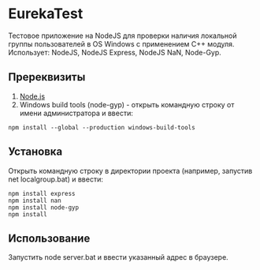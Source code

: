 # EurekaTest
Тестовое приложение на NodeJS для проверки наличия локальной группы пользователей в OS Windows с применением C++ модуля.
Использует: NodeJS, NodeJS Express, NodeJS NaN, Node-Gyp.

## Пререквизиты
1. [Node.js](https://nodejs.org/en/)
2. Windows build tools (node-gyp) - открыть командную строку от имени администратора и ввести:
```
npm install --global --production windows-build-tools
```

## Установка
Открыть командную строку в директории проекта (например, запустив net localgroup.bat) и ввести:
```
npm install express
npm install nan
npm install node-gyp
npm install
```

## Использование
Запустить node server.bat и ввести указанный адрес в браузере.
